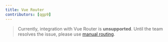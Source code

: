 ```yaml
---
title: Vue Router
contributors: [qgp9]
---
```


> Currently, integration with Vue Router is **unsupported**. Until the team resolves the issue, please use [manual routing](/en/docs/routing/manual-routing).

<!--
[수동 라우팅](/ko/docs/routing/manual-routing) 이 당신의 유스-케이스와 잘 맞지 않는다면, 완전히 지원되는 [Vue Router](https://router.vuejs.org/kr) 를 배워보세요.

## 설치
명령줄에서 다음을 실행합니다:
```bash
npm i vue-router --save
```

## 사용법
전체 예제를 설명과 함께 잘라서 봅시다.
Vue Router에는 더 다양한 트릭들이 있기 때문에 [공식문서](https://router.vuejs.org/kr)를 꼭 방문해 보세요.

---
Vue, VueRouter 를 require 하고, 서로 악수하게 합니다 🤝
```js
const Vue = require('nativescript-vue');
const VueRouter = require('vue-router');

Vue.use(VueRouter);
```

---
현재 라우터를 제목(`$route.path`)으로 `Master` 페이지를 정의합니다.
그리고 `@tap="$router.push('/detail')"` 과 함께 버튼을  만들어서 새 페이지가 스택에 추가되고 그 페이지로 이동할 수 있게 합니다.

또한 `user` 쿼리 파라미터(query param)와 함께 같은 페이지로 향하는 버튼도 만듭니다.
```html
const Master = {
  template: `
    <Page>
      <ActionBar :title="$route.path" />
      <StackLayout>
        <Button text="To Details" @tap="$router.push('/detail')" />
        <Button text="To Details (with query param)" @tap="$router.push('/detail?user=John+Appleseed')"></Button>
      </StackLayout>
    </Page>
  `
};
```

---
`Detail` 페이지를 `NavigationButton` 과 함께 정의합니다.
iOS 에서 이 것은 자동으로 스택의 전페이지로 이동하게 만듭니다.
하지만 안드로이드에선 `tap` 핸들러가 필요합니다.(iOS에서는 무시됩니다.)
따라서  `@tap="$router.back()"` 를 추가합니다.

`Master` 페이지의 두번째 버튼에서 `user` query param을 썼던걸 기억하시나요?
`Details` 페이지에서 다음처럼 그것을 참조할 수 있습니다:
`<Label :text="$route.query.user">`

마지막으로, 아래 예제처럼 `$router.go(<number-of-pages>)` 이용해 뒤로 (혹은 앞으로) 이동할 수 있습니다.

```html
const Detail = {
  template: `
    <Page>
      <ActionBar :title="$route.path">
        <NavigationButton text="Back!" android.systemIcon="ic_menu_back" @tap="$router.back()" />
      </ActionBar>
      <StackLayout>
        <Label :text="$route.query.user" v-if="$route.query.user" />
        <Button text="Back to Master" @tap="$router.go(-1)" />
      </StackLayout>
    </Page>
  `
};
```

---
아래처럼 어플리케이션의 모든 페이지를 정의합니다.
```js
const router = new VueRouter({
  pageRouting: true,
  routes: [
    {path: '/master', component: Master},
    {path: '/detail', component: Detail},
    {path: '*', redirect: '/master'}
  ]
});
```

---
그리고 앱이 시작할때 라우트들 중 하나를 로드합니다:
```js
router.replace('/master');
```

---
오, 그리고 `Vue` 에가 당신의 라우트들에 대해 알려주는 걸 잊지 마세요:
```js
new Vue({
  router
}).$start();
```

-->
